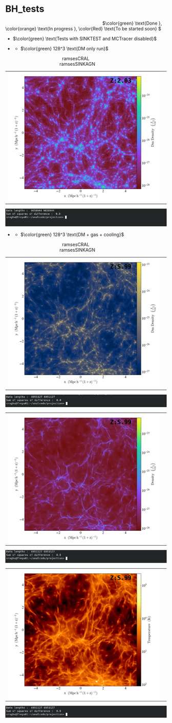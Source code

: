 # BH_tests

&nbsp;&nbsp;&nbsp;&nbsp;&nbsp;&nbsp;&nbsp;&nbsp;&nbsp;&nbsp;&nbsp;&nbsp;&nbsp;&nbsp;
&nbsp;&nbsp;&nbsp;&nbsp;&nbsp;&nbsp;&nbsp;&nbsp;&nbsp;&nbsp;&nbsp;&nbsp;&nbsp;&nbsp;
&nbsp;&nbsp;&nbsp;&nbsp;&nbsp;&nbsp;&nbsp;&nbsp;&nbsp;&nbsp;&nbsp;&nbsp;&nbsp;&nbsp;
&nbsp;&nbsp;&nbsp;&nbsp;&nbsp;&nbsp;&nbsp;&nbsp;&nbsp;&nbsp;&nbsp;&nbsp;&nbsp;&nbsp;
&nbsp;&nbsp;&nbsp;&nbsp;&nbsp;&nbsp;&nbsp;&nbsp;&nbsp;&nbsp;&nbsp;&nbsp;&nbsp;&nbsp;
&nbsp; $\color{green} \text{Done  }, \color{orange} \text{In progress  }, \color{Red} \text{To be started soon} $

+ $\color{green} \text{Tests with SINKTEST and MCTracer disabled}$
  
+ + $\color{green} 128^3 \text{DM only run}$
     
&nbsp;&nbsp;&nbsp;&nbsp;&nbsp;&nbsp;&nbsp;&nbsp;&nbsp;&nbsp;&nbsp;&nbsp;&nbsp;&nbsp;&nbsp;&nbsp;&nbsp;&nbsp;&nbsp;&nbsp;&nbsp;&nbsp;&nbsp;&nbsp;
&nbsp;&nbsp;&nbsp;&nbsp;&nbsp;&nbsp;&nbsp;&nbsp;&nbsp;&nbsp;&nbsp;&nbsp;&nbsp;&nbsp;&nbsp;&nbsp;&nbsp;&nbsp;&nbsp;  ramsesCRAL
&nbsp;&nbsp;&nbsp;&nbsp;&nbsp;&nbsp;&nbsp;&nbsp;&nbsp;&nbsp;&nbsp;&nbsp;&nbsp;&nbsp;&nbsp;&nbsp;&nbsp;&nbsp;&nbsp;&nbsp;&nbsp;&nbsp;&nbsp;&nbsp;
&nbsp;&nbsp;&nbsp;&nbsp;&nbsp;&nbsp;&nbsp;&nbsp;&nbsp;&nbsp;&nbsp;&nbsp;&nbsp;&nbsp;&nbsp;&nbsp;&nbsp;&nbsp;&nbsp;&nbsp;&nbsp;&nbsp;&nbsp;&nbsp;
&nbsp;&nbsp;&nbsp;&nbsp;&nbsp;&nbsp;&nbsp;&nbsp;&nbsp;&nbsp;&nbsp;&nbsp;&nbsp;&nbsp;&nbsp;&nbsp;&nbsp;&nbsp;&nbsp;&nbsp;&nbsp;&nbsp;&nbsp;&nbsp;
&nbsp;&nbsp;&nbsp;&nbsp;&nbsp;&nbsp;&nbsp;&nbsp;&nbsp;&nbsp;&nbsp;&nbsp;&nbsp;&nbsp;&nbsp;&nbsp;&nbsp; ramsesSINKAGN 


<table style="width: 100%;">
  <tr>
    <td style="width: 100%;">
      <img src="dmdens_z_cral.png" alt="" width="600" />
    </td>
    <td>
      <img src="dmdens_z_SINKAGN.png" alt="" width="600" />
    </td>
  </tr>
</table>

![alt text](test_0_diff.png)

+ + $\color{green} 128^3 \text{DM + gas + cooling}$
     
&nbsp;&nbsp;&nbsp;&nbsp;&nbsp;&nbsp;&nbsp;&nbsp;&nbsp;&nbsp;&nbsp;&nbsp;&nbsp;&nbsp;&nbsp;&nbsp;&nbsp;&nbsp;&nbsp;&nbsp;&nbsp;&nbsp;&nbsp;&nbsp;
&nbsp;&nbsp;&nbsp;&nbsp;&nbsp;&nbsp;&nbsp;&nbsp;&nbsp;&nbsp;&nbsp;&nbsp;&nbsp;&nbsp;&nbsp;&nbsp;&nbsp;&nbsp;&nbsp;  ramsesCRAL
&nbsp;&nbsp;&nbsp;&nbsp;&nbsp;&nbsp;&nbsp;&nbsp;&nbsp;&nbsp;&nbsp;&nbsp;&nbsp;&nbsp;&nbsp;&nbsp;&nbsp;&nbsp;&nbsp;&nbsp;&nbsp;&nbsp;&nbsp;&nbsp;
&nbsp;&nbsp;&nbsp;&nbsp;&nbsp;&nbsp;&nbsp;&nbsp;&nbsp;&nbsp;&nbsp;&nbsp;&nbsp;&nbsp;&nbsp;&nbsp;&nbsp;&nbsp;&nbsp;&nbsp;&nbsp;&nbsp;&nbsp;&nbsp;
&nbsp;&nbsp;&nbsp;&nbsp;&nbsp;&nbsp;&nbsp;&nbsp;&nbsp;&nbsp;&nbsp;&nbsp;&nbsp;&nbsp;&nbsp;&nbsp;&nbsp;&nbsp;&nbsp;&nbsp;&nbsp;&nbsp;&nbsp;&nbsp;
&nbsp;&nbsp;&nbsp;&nbsp;&nbsp;&nbsp;&nbsp;&nbsp;&nbsp;&nbsp;&nbsp;&nbsp;&nbsp;&nbsp;&nbsp;&nbsp;&nbsp; ramsesSINKAGN 


<table style="width: 100%;">
  <tr>
    <td style="width: 100%;">
      <img src="dmdens_gascool_z_cral.png" alt="" width="600" />
    </td>
    <td>
      <img src="dmdens_gascool_z_SINKAGN.png" alt="" width="600" />
    </td>
  </tr>
</table>

![alt text](test0_2_diff.png)

<table style="width: 100%;">
  <tr>
    <td style="width: 100%;">
      <img src="gasdens_gascool_z_cral.png" alt="" width="600" />
    </td>
    <td>
      <img src="gasdens_gascool_z_SINKAGN.png" alt="" width="600" />
    </td>
  </tr>
</table>

![alt text](test0_3_diff.png)

<table style="width: 100%;">
  <tr>
    <td style="width: 100%;">
      <img src="gastemp_gascool_z_cral.png" alt="" width="600" />
    </td>
    <td>
      <img src="gastemp_gascool_z_SINKAGN.png" alt="" width="600" />
    </td>
  </tr>
</table>

![alt text](test0_4_diff.png)























